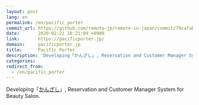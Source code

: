 ```yaml
---
layout: post
lang: en
permalink: /en/pacific_porter
commit_url: https://github.com/remote-jp/remote-in-japan/commit/79cafab0e3d6fe36889fb880dbaae4ba9e7ac68f
date:       2020-02-21 18:21:09 +0900
link:       https://pacificporter.jp/
domain:     pacificporter.jp
title:      Pacific Porter
description: 'Developing「かんざし」, Reservation and Customer Manager System for Beauty Salon.'
categories: 
redirect_from:
  - /en/pacific_porter
---
```


<p>Developing「<a href="https://kanzashi.com/">かんざし</a>」, Reservation and Customer Manager System for Beauty Salon.</p>
